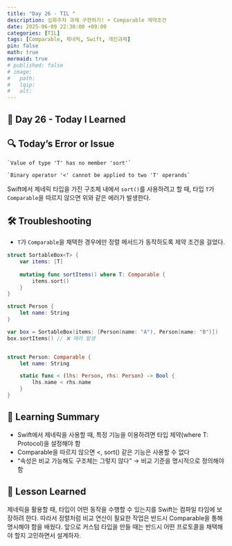```yaml
---
title: "Day 26 - TIL "
description: 심화주차 과제 구현하기! + Comparable 제약조건
date: 2025-06-09 22:30:00 +09:00
categories: [TIL]
tags: [Comparable, 제네릭, Swift, 개인과제]
pin: false
math: true
mermaid: true
# published: false
# image:
#   path:
#   lqip: 
#   alt: 
---
```


## 📘 Day 26 - Today I Learned

## 🔍 Today’s Error or Issue

``` 
`Value of type 'T' has no member 'sort'`

`Binary operator '<' cannot be applied to two 'T' operands`
```
Swift에서 제네릭 타입을 가진 구조체 내에서 `sort()`를 사용하려고 할 때, 타입 `T`가 `Comparable`을 따르지 않으면 위와 같은 에러가 발생한다.

## 🛠️ Troubleshooting

- `T`가 `Comparable`을 채택한 경우에만 정렬 메서드가 동작하도록 제약 조건을 걸었다.
  
```swift
struct SortableBox<T> {
    var items: [T]
    
    mutating func sortItems() where T: Comparable {
        items.sort()
    }
}

struct Person {
    let name: String
}

var box = SortableBox(items: [Person(name: "A"), Person(name: "B")])
box.sortItems() // ❌ 에러 발생


struct Person: Comparable {
    let name: String

    static func < (lhs: Person, rhs: Person) -> Bool {
        lhs.name < rhs.name
    }
}
```

## 📝 Learning Summary
- Swift에서 제네릭을 사용할 때, 특정 기능을 이용하려면 타입 제약(where T: Protocol)을 설정해야 함
- Comparable을 따르지 않으면 <, sort() 같은 기능은 사용할 수 없다
- “속성은 비교 가능해도 구조체는 그렇지 않다” → 비교 기준을 명시적으로 정의해야 함


## 📘 Lesson Learned
제네릭을 활용할 때, 타입이 어떤 동작을 수행할 수 있는지를 Swift는 컴파일 타임에 보장하려 한다. 따라서 정렬처럼 비교 연산이 필요한 작업은 반드시 Comparable을 통해 명시해야 함을 배웠다.
앞으로 커스텀 타입을 만들 때는 반드시 어떤 프로토콜을 채택해야 할지 고민하면서 설계하자.